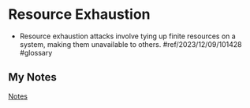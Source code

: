 # Resource Exhaustion
- Resource exhaustion attacks involve tying up finite resources on a system, making them unavailable to others. #ref/2023/12/09/101428 #glossary 
## My Notes
[Notes](mynotes/resource-exhaustion-notes.md)
